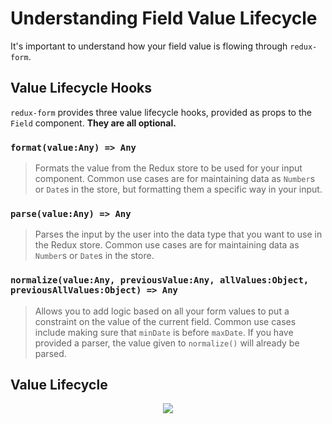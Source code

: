 # Understanding Field Value Lifecycle

It's important to understand how your field value is flowing through `redux-form`.

## Value Lifecycle Hooks

`redux-form` provides three value lifecycle hooks, provided as props to the `Field` component. 
**They are all optional.**

### `format(value:Any) => Any`

> Formats the value from the Redux store to be used for your input component. Common use cases are 
for maintaining data as `Number`s or `Date`s in the store, but formatting them a specific way in 
your input.

### `parse(value:Any) => Any`

> Parses the input by the user into the data type that you want to use in the Redux store.
Common use cases are for maintaining data as `Number`s or `Date`s in the store.

### `normalize(value:Any, previousValue:Any, allValues:Object, previousAllValues:Object) => Any`

> Allows you to add logic based on all your form values to put a constraint on the value of the 
current field. Common use cases include making sure that `minDate` is before `maxDate`. If you 
have provided a parser, the value given to `normalize()` will already be parsed.

## Value Lifecycle

<div style="text-align: center;">
<img align="center" src="https://github.com/erikras/redux-form/raw/master/docs/valueLifecycle.png"/>
</div>

